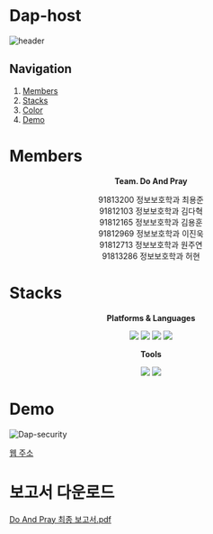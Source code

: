 # Dap-host
![header](https://capsule-render.vercel.app/api?type=waving&color=auto&height=300&section=header&text=Do%20And%20Pray&fontSize=90&animation=fadeIn&fontAlignY=38&desc=Decorate%20GitHub%20Profile%20or%20any%20Repo%20like%20me!&descAlignY=51&descAlign=62)

## Navigation
1. [Members](#members)
2. [Stacks](#stacks)
3. [Color](#color)
4. [Demo](##demo)

# Members
**<div align="center"> Team. Do And Pray </div>**
<div align="center">91813200 정보보호학과 최용준</div>
<div align="center">91812103 정보보호학과 김다혁</div>
<div align="center">91812165 정보보호학과 김용훈</div>
<div align="center">91812969 정보보호학과 이진욱</div>
<div align="center">91812713 정보보호학과 원주연</div>
<div align="center">91813286 정보보호학과 허현</div>

# Stacks
**<div align="center">Platforms & Languages</div>**
<div align="center">
<img src="https://img.shields.io/badge/HTML5-E34F26?style=flat&logo=HTML5&logoColor=white" />
<img src="https://img.shields.io/badge/CSS3-1572B6?style=flat&logo=CSS3&logoColor=white" />
<img src="https://img.shields.io/badge/Python-3776AB?.svg?style=flat&logo=Python&logoColor=white" />
<img src="https://img.shields.io/badge/JavaScript-F7DF1E?.svg?style=flat&logo=JavaScript&logoColor=white" />
</div>	

**<div align="center">Tools</div>**
<div align="center">
	<img src="https://img.shields.io/badge/visualstudiocode-007ACC?style=flat&logo=visualstudiocode&logoColor=white" />
	<img src="https://img.shields.io/badge/github-181717?style=flat&logo=Github&logoColor=white" />
</div>




# Demo
![Dap-security](https://github.com/JBUkim/Dap-host/assets/105593199/782d6038-220d-4218-94ac-17883966aed3)

[웹 주소](https://dydgnsrla.pythonanywhere.com/)

# 보고서 다운로드
[Do And Pray 최종 보고서.pdf](https://github.com/hurhyeon/Dap-host-main/files/14519350/Do.And.Pray.pdf)
